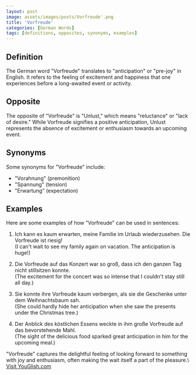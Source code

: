 ```yaml
---
layout: post
image: assets/images/posts/Vorfreude'.png
title: 'Vorfreude'
categories: [German Words]
tags: [definitions, opposites, synonyms, examples]
---
```


## Definition
The German word "Vorfreude" translates to "anticipation" or "pre-joy" in English. It refers to the feeling of excitement and happiness that one experiences before a long-awaited event or activity.

## Opposite
The opposite of "Vorfreude" is "Unlust," which means "reluctance" or "lack of desire." While Vorfreude signifies a positive anticipation, Unlust represents the absence of excitement or enthusiasm towards an upcoming event.

## Synonyms
Some synonyms for "Vorfreude" include:
- "Vorahnung" (premonition)
- "Spannung" (tension)
- "Erwartung" (expectation)

## Examples
Here are some examples of how "Vorfreude" can be used in sentences:

1. Ich kann es kaum erwarten, meine Familie im Urlaub wiederzusehen. Die Vorfreude ist riesig!  
   (I can't wait to see my family again on vacation. The anticipation is huge!)

2. Die Vorfreude auf das Konzert war so groß, dass ich den ganzen Tag nicht stillsitzen konnte.  
   (The excitement for the concert was so intense that I couldn't stay still all day.)

3. Sie konnte ihre Vorfreude kaum verbergen, als sie die Geschenke unter dem Weihnachtsbaum sah.  
   (She could hardly hide her anticipation when she saw the presents under the Christmas tree.)

4. Der Anblick des köstlichen Essens weckte in ihm große Vorfreude auf das bevorstehende Mahl.  
   (The sight of the delicious food sparked great anticipation in him for the upcoming meal.)

"Vorfreude" captures the delightful feeling of looking forward to something with joy and enthusiasm, often making the wait itself a part of the pleasure.\ <a id="yg-widget-0" class="youglish-widget" data-query="'Vorfreude'" data-lang="german" data-components="8412" data-auto-start="0" data-bkg-color="theme_light" data-title="How%20to%20pronounce%20'Vorfreude'%20in%20German"  rel="nofollow" href="https://youglish.com">Visit YouGlish.com</a><script async src="https://youglish.com/public/emb/widget.js" charset="utf-8"></script>
